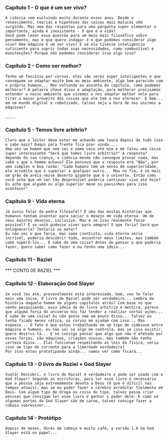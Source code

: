 ### Capítulo 1 - O que é um ser vivo?

    A ciência vem evoluindo muito durante esses anos. Desde o renascimento, teorias e hipotéses das coisas mais malucas vêm surgindo. Mas uma das respostas para uma pergunta super elementar e importante, ainda é inexistente - O que é a vida?
    Você pode levar essa questão para um meio mais filosófico sobre pensamento, mas o que quero indagar é o que podemos considerar algo vivo? Uma máquina é um ser vivo? E se ela tivesse inteligencia suficiente para suprir todas suas necessidades, como combustível e manutenções? Porque não podemos considerar isso algo vivo?

### Capítulo 2 - Como ser melhor?
    Tenho um fascínio por corvos, eles são seres super inteligentes e que conseguem se adaptar muito bem ao meio ambiente, algo bem parecido com o próprio humano... Mas voltando ao assunto do capítulo, como podemos melhorar? A palavra chave disso é adaptação, para melhorar precisamos entender o nosso ambiente que vivemos e nos adaptar melhor nele para tirar o maior proveito das coisas que ele tem a nos oferecer. E bem... em um mundo digital e robotizado, talvez seja a hora de nos unirmos a máquinas?

........

### Capítulo 5 - Temos livre arbítrio?
    Claro que o leitor deve estar me achando uma louca depois de tudo isso e sabe mais? Daqui para frente fica pior ainda....
    Uma vez um homem que nem sei o nome veio até mim e me falou uma coisa super interessante "Será que temos livre arbítrio?" A resposta? depende da sua crença, a ciência mesmo não consegue provar nada, mas sabe o que o homem achava? Ele pensava que a resposta era "Não", por uma simples e boa razão: "Cada humano tem um senso de superioridade, ele acredita que é superior a qualquer outro... Mas no fim, é só mais um grão de areia nesse deserto gigante que é o universo. Então como você acha que um ser tão despresível poderia continuar vivo até hoje? Eu acho que alguém ou algo superior mexe os pausinhos para isso acontecer"


### Capítulo 9 - Vida eterna
    Já ouviu falar da pedra filosofal? É uma das muitas histórias que humanos tentam inventar para saciar o desejo de vida eterna- Um de seus maiores desejos, inclusive- Mas e se isso realmente fosse possível? E se você pudesse viver para sempre? O que faria? Será que enloqueceria? Tentaria se matar? 
    Eu não sei o que faria, mas como cientista, vida eterna seria incrível, poderia descobrir tudo, encontrar meus limites, mas também como superá-los... E sabe de uma coisa? Antes de pensar o que poderia fazer, quero saber como fazer e eu tenho uma ideia...


### Capítulo 11 - Raziel
 *** CONTO DE RAZIEL *** 


### Capítulo 12 - Elaboração God Slayer
    Se você leu até, provavelmente está interessado, bem, vou te falar mais uma coisa. O livro de Raziel pode ser verdadeiro... Lembra da história daquele homem em alguns capítulos atrás? Com base no que venho pesquisando, essa ideia de de livre arbítrio é mentira, parece que alguma força do universo nos faz tender a realizar certas ações... E sabe de uma coisa? Eu não gosto nem um pouco disso... Talvez eu tenha ficado menos cética, os corvos me ajudam com isso... Mas esquece... O fato é que estou trabalhando em um tipo de simbiose entre máquina e humano, eu não sei se algo me controla, mas se isso existir, quero destrui-lá... E só consigo pensar que algo que não é afetado por essas forças, são máquinas, criações nossas, mas também não tenho certeza disso... Elas funcionam respeitando as leis da física, seria isso um tipo de corrente para a liberdade verdadeira?
    Por isso estou prototipando ainda... vamos ver como ficará...


### Capítulo 13 - O livro de Raziel + God Slayer
    Vualá! Descobri, o livro de Raziel é verdadeiro e pode ser usado com a God Slayer! Segundo as escrituras, para ler esse livro é necessário que a pessoa seja extremamente devota a Deus (O que é difícil nos tempos atuais), mas se eu puder fazer o cérebro acreditar fielmente em Deus- Com algum tipo de droga ou coisa do tipo, talvez possa criar pessoas que consigam ler esse livro e ganhar o poder dele. E como só algumas partes do God Slayer são de carne, talvez consiga fazer a cobaia sobreviver...

### Capítulo 14 - Protótipo
    Depois de meses, dores de cabeça e muito café, a versão 1.0 da God Slayer está no papel... 